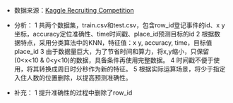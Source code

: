 - 数据来源：[Kaggle Recruiting Competition](https://www.kaggle.com/c/facebook-v-predicting-check-ins)

- 分析：
1 共两个数据集，train.csv和test.csv，包含row_id登记事件的id、x y坐标，accuracy定位准确性、time时间戳、place_id预测目标的id
2 根据数据特点，采用分类算法中的KNN，特征值：x y, accuracy, time，目标值place_id
3 由于数据量巨大，为了节省时间和算力，将x,y缩小，只保留(0<x<10 & 0<y<10)的数据，具备条件再使用完整数据。
4 时间戳不便于使用，将其转换成周日时分秒作为新的特征。
5 根据实际运算场景，将少于指定入住人数的位置删除，以提高预测准确性。
- 补充：
1 提升准确性的过程中删除了row_id
